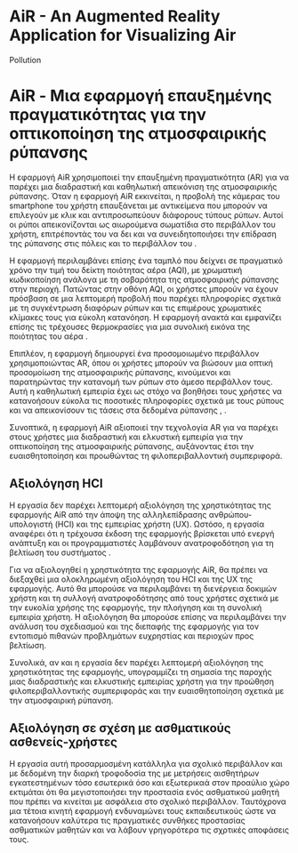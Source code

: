 # AiR - An Augmented Reality Application for Visualizing Air
Pollution
# AiR - Μια εφαρμογή επαυξημένης πραγματικότητας για την οπτικοποίηση της ατμοσφαιρικής ρύπανσης
Η εφαρμογή AiR χρησιμοποιεί την επαυξημένη πραγματικότητα (AR) για να παρέχει μια διαδραστική και καθηλωτική απεικόνιση της ατμοσφαιρικής ρύπανσης. Όταν η εφαρμογή AiR εκκινείται, η προβολή της κάμερας του smartphone του χρήστη επαυξάνεται με αντικείμενα που μπορούν να επιλεγούν με κλικ και αντιπροσωπεύουν διάφορους τύπους ρύπων. Αυτοί οι ρύποι απεικονίζονται ως αιωρούμενα σωματίδια στο περιβάλλον του χρήστη, επιτρέποντάς του να δει και να συνειδητοποιήσει την επίδραση της ρύπανσης στις πόλεις και το περιβάλλον του . 

Η εφαρμογή περιλαμβάνει επίσης ένα ταμπλό που δείχνει σε πραγματικό χρόνο την τιμή του δείκτη ποιότητας αέρα (AQI), με χρωματική κωδικοποίηση ανάλογα με τη σοβαρότητα της ατμοσφαιρικής ρύπανσης στην περιοχή. Πατώντας στην οθόνη AQI, οι χρήστες μπορούν να έχουν πρόσβαση σε μια λεπτομερή προβολή που παρέχει πληροφορίες σχετικά με τη συγκέντρωση διαφόρων ρύπων και τις επιμέρους χρωματικές κλίμακες τους για εύκολη κατανόηση. Η εφαρμογή ανακτά και εμφανίζει επίσης τις τρέχουσες θερμοκρασίες για μια συνολική εικόνα της ποιότητας του αέρα .

Επιπλέον, η εφαρμογή δημιουργεί ένα προσομοιωμένο περιβάλλον χρησιμοποιώντας AR, όπου οι χρήστες μπορούν να βιώσουν μια οπτική προσομοίωση της ατμοσφαιρικής ρύπανσης, κινούμενοι και παρατηρώντας την κατανομή των ρύπων στο άμεσο περιβάλλον τους. Αυτή η καθηλωτική εμπειρία έχει ως στόχο να βοηθήσει τους χρήστες να κατανοήσουν εύκολα τις ποσοτικές πληροφορίες σχετικά με τους ρύπους και να απεικονίσουν τις τάσεις στα δεδομένα ρύπανσης , .

Συνοπτικά, η εφαρμογή AiR αξιοποιεί την τεχνολογία AR για να παρέχει στους χρήστες μια διαδραστική και ελκυστική εμπειρία για την οπτικοποίηση της ατμοσφαιρικής ρύπανσης, αυξάνοντας έτσι την ευαισθητοποίηση και προωθώντας τη φιλοπεριβαλλοντική συμπεριφορά.
## Αξιολόγηση HCI
Η εργασία δεν παρέχει λεπτομερή αξιολόγηση της χρηστικότητας της εφαρμογής AiR από την άποψη της αλληλεπίδρασης ανθρώπου-υπολογιστή (HCI) και της εμπειρίας χρήστη (UX). Ωστόσο, η εργασία αναφέρει ότι η τρέχουσα έκδοση της εφαρμογής βρίσκεται υπό ενεργή ανάπτυξη και οι προγραμματιστές λαμβάνουν ανατροφοδότηση για τη βελτίωση του συστήματος . 

Για να αξιολογηθεί η χρηστικότητα της εφαρμογής AiR, θα πρέπει να διεξαχθεί μια ολοκληρωμένη αξιολόγηση του HCI και της UX της εφαρμογής. Αυτό θα μπορούσε να περιλαμβάνει τη διενέργεια δοκιμών χρήστη και τη συλλογή ανατροφοδότησης από τους χρήστες σχετικά με την ευκολία χρήσης της εφαρμογής, την πλοήγηση και τη συνολική εμπειρία χρήστη. Η αξιολόγηση θα μπορούσε επίσης να περιλαμβάνει την ανάλυση του σχεδιασμού και της διεπαφής της εφαρμογής για τον εντοπισμό πιθανών προβλημάτων ευχρηστίας και περιοχών προς βελτίωση.

Συνολικά, αν και η εργασία δεν παρέχει λεπτομερή αξιολόγηση της χρηστικότητας της εφαρμογής, υπογραμμίζει τη σημασία της παροχής μιας διαδραστικής και ελκυστικής εμπειρίας χρήστη για την προώθηση φιλοπεριβαλλοντικής συμπεριφοράς και την ευαισθητοποίηση σχετικά με την ατμοσφαιρική ρύπανση.
## Αξιολόγηση σε σχέση με ασθματικούς ασθενείς-χρήστες
Η εργασία αυτή προσαρμοσμένη κατάλληλα για σχολικό περιβάλλον και με δεδομένη την διαρκή τροφοδοσία της με μετρήσεις αισθητήρων εγκατεστημένων τόσο εσωτερικά όσο και εξωτερικαά στον προαύλιο χώρο εκτιμάται ότι θα μεγιστοποιήσει την προστασία ενός ασθματικού μαθητή που πρέπει να κινείται με ασφάλεια στο σχολικό περιβάλλον.
Ταυτόχρονα μια τέτοια κινητή εφαρμογή ενδυναμώνει τους εκπαιδευτικούς ώστε να κατανοήσουν καλύτερα τις πραγματικές συνθήκες προστασίας ασθματικών μαθητών και να λάβουν γρηγορότερα τις σχρτικές αποφάσεις τους.
